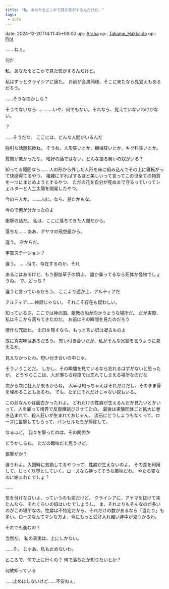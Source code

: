 ```yaml
---
title: "私、あなたをどこかで見た気がするんだけど。"
tags:
 - Info
---
```


date: 2024-12-20T14:11:45+09:00
up:: [Arsha](../Bar/Novel/Nacaria/Arsha.md)
up:: [Takame_Hakkaido](../Bar/Novel/Nacaria/Takame_Hakkaido.md)
up:: [Plot](../Bar/Novel/Chaos/Plot.md)

……
ねぇ。

何だ

私、あなたをどこかで見た気がするんだけど。

私はずっとクライシアに居た。
お前が金黒同様、そこに来たなら見覚えもあるだろう。

……そうなのかしら？

そうでないなら……
……いや、何でもない。それなら、覚えていないわけがない。

？

……そうだな。
ここには、どんな人間がいるんだ

強引な話題転換ね。
そうね、人形狂いとか、機械狂いとか、キク科狂いとか。

質問が悪かったな。
嗜好の話ではない、どんな振る舞いの奴がいる？

知ってる範囲なら……
人の形から外した人形を床に組み込んでその上に寝転がって快感得てるやつ、
複雑にすればするほど美しいって言ってこの世全ての物質を一つにまとめようとするやつ、
ただの花を自分が死ぬまで守るっていってシェルターと人工太陽を開発したやつ。

今の三人か。
……ふむ。なら、見たかもな。

今ので何が分かったのよ

衝撃の話だ。
私は、ここに落ちてきた人間だから。

落ちた……
ああ、アヤマの飛空艇から。

違う。
空からだ。

宇宙ステーション？

違う。
……待て、存在するのか、それ

あるにはあるけど、もう御伽草子の類よ。
誰か乗ってるなら死体か怪物でしょうね。
で、どっち？

違うと言っているだろう。
ここより遥か上、アルティアだ


アルティア……神話じゃない。
それこそ存在も疑わしい。

知っているさ。ここでは神の国、艇教の船が向かうような場所だ。
だが実際、私はそこから落ちてきたのだ。
お前はその瞬間を見たのだろう

傑作な冗談ね。
出自を隠すなら、もっと言い訳は凝るものよ

故に真実味はあるだろう。
短い付き合いだが、私がそんな冗談を言うように見えるか。

見えなかったわ。短い付き合いの中じゃ。

そういうことだ。
しかし、その瞬間を見ているなら忘れるはずがないと思ったが。
どうやらここは、人が落ちる程度では忘れてしまえる場所なのだな

次から次に狂人が来るからね。
大半は知っちゃえばそれだけだし、そのまま骨を埋めることもあるわ。
でも、たまにそれだけじゃない奴もいる。

この前なんかは面白かったわよ。
どれだけの性癖が生えるんだか見たいとかいって、人を雇って境界で反復横跳びさせてたの。
最後は実験団体ごと拡大に巻き込まれて、殺人狂いが生まれておじゃん。
流石にどうしようもなくって、ローズに狙撃してもらって、パンセルたちが掃除して。

なるほど。
我々を撃ったのは、その関係か

どうかしらね。
ただの趣味だと思うけど。

狙撃がか？

違うわよ。入国時に気絶してるやつって、性癖が生えないのよ。
その差を利用して、じっくり堕としていく。ローズなら持ってそうな趣味だわ。
やたら変なのに絡まれたでしょ？

……

気を付けなさいよ、っていうのも変だけど。
クライシアに、アヤマを抜けて来たんなら、それくらいの奴はいたでしょうし。
ま、それよりもそんなのが多いのがこの場所なの。性癖は不特定だから、それだけの数があるなら「当たり」も多い。ローズなんてマシな方よ、今にもっと受け入れ難い連中が見つかるわ。

それでも進むの？

当然だ。
私の真実は、上にしかない。

……そ。
じゃあ、私も止めないわ。


ところで、何で上に行くの？
何で落ちたか知りたいとか？

何故知っている

……止めはしないけど……不安ねぇ。

